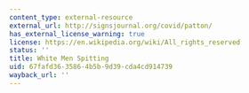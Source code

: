 ```yaml
---
content_type: external-resource
external_url: http://signsjournal.org/covid/patton/
has_external_license_warning: true
license: https://en.wikipedia.org/wiki/All_rights_reserved
status: ''
title: White Men Spitting
uid: 67fafd36-3586-4b5b-9d39-cda4cd914739
wayback_url: ''
---
```

